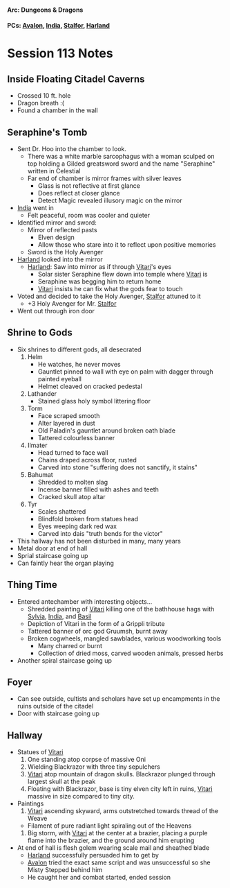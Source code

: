 #### Arc: Dungeons & Dragons
#### PCs: [Avalon](PCs/Current/Avalon.md), [India](PCs/Current/India.md), [Stalfor](PCs/Current/Stalfor.md), [Harland](PCs/Current/Harland.md)

# Session 113 Notes
## Inside Floating Citadel Caverns
- Crossed 10 ft. hole
- Dragon breath :(
- Found a chamber in the wall

## Seraphine's Tomb
- Sent Dr. Hoo into the chamber to look.
	- There was a white marble sarcophagus with a woman sculped on top holding a Gilded greatsword sword and the name "Seraphine" written in Celestial
	- Far end of chamber is mirror frames with silver leaves
		- Glass is not reflective at first glance
		- Does reflect at closer glance
		- Detect Magic revealed illusory magic on the mirror
- [India](PCs/Current/India.md) went in
	- Felt peaceful, room was cooler and quieter
- Identified mirror and sword:
	- Mirror of reflected pasts
		- Elven design
		- Allow those who stare into it to reflect upon positive memories
	- Sword is the Holy Avenger
- [Harland](PCs/Current/Harland.md) looked into the mirror
	- [Harland](PCs/Current/Harland.md): Saw into mirror as if through [Vitari](PCs/Past/Vitari.md)'s eyes
		- Solar sister Seraphine flew down into temple where [Vitari](PCs/Past/Vitari.md) is
		- Seraphine was begging him to return home
		- [Vitari](PCs/Past/Vitari.md) insists he can fix what the gods fear to touch
- Voted and decided to take the Holy Avenger, [Stalfor](PCs/Current/Stalfor.md) attuned to it
	- +3 Holy Avenger for Mr. [Stalfor](PCs/Current/Stalfor.md)
- Went out through iron door

## Shrine to Gods
- Six shrines to different gods, all desecrated
	1. Helm
		- He watches, he never moves
		- Gauntlet pinned to wall with eye on palm with dagger through painted eyeball
		- Helmet cleaved on cracked pedestal
	2. Lathander
		- Stained glass holy symbol littering floor
	3. Torm
		- Face scraped smooth
		- Alter layered in dust
		- Old Paladin's gauntlet around broken oath blade
		- Tattered colourless banner
	4. Ilmater
		- Head turned to face wall
		- Chains draped across floor, rusted
		- Carved into stone "suffering does not sanctify, it stains"
	5. Bahumat
		- Shredded to molten slag
		- Incense banner filled with ashes and teeth
		- Cracked skull atop altar
	6. Tyr
		- Scales shattered
		- Blindfold broken from statues head
		- Eyes weeping dark red wax
		- Carved into dais "truth bends for the victor"
- This hallway has not been disturbed in many, many years
- Metal door at end of hall
- Sprial staircase going up
- Can faintly hear the organ playing

## Thing Time
- Entered antechamber with interesting objects...
	- Shredded painting of [Vitari](PCs/Past/Vitari.md) killing one of the bathhouse hags with [Sylvia](PCs/Past/Sylvia.md), [India](PCs/Current/India.md), and [Basil](PCs/Past/Basil.md)
	- Depiction of Vitari in the form of a Grippli tribute
	- Tattered banner of orc god Gruumsh, burnt away
	- Broken cogwheels, mangled sawblades, various woodworking tools
		- Many charred or burnt
		- Collection of dried moss, carved wooden animals, pressed herbs
- Another spiral staircase going up

## Foyer
- Can see outside, cultists and scholars have set up encampments in the ruins outside of the citadel
- Door with staircase going up

## Hallway
- Statues of [Vitari](PCs/Past/Vitari.md)
	1. One standing atop corpse of massive Oni
	2. Wielding Blackrazor with three tiny sepulchers
	3. [Vitari](PCs/Past/Vitari.md) atop mountain of dragon skulls. Blackrazor plunged through largest skull at the peak
	4. Floating with Blackrazor, base is tiny elven city left in ruins, [Vitari](PCs/Past/Vitari.md) massive in size compared to tiny city.
- Paintings
	1. [Vitari](PCs/Past/Vitari.md) ascending skyward, arms outstretched towards thread of the Weave 
	- Filament of pure radiant light spiraling out of the Heavens
	1. Big storm, with [Vitari](PCs/Past/Vitari.md) at the center at a brazier, placing a purple flame into the brazier, and the ground around him erupting
- At end of hall is flesh golem wearing scale mail and sheathed blade
	- [Harland](PCs/Current/Harland.md) successfully persuaded him to get by
	- [Avalon](PCs/Current/Avalon.md) tried the exact same script and was unsuccessful so she Misty Stepped behind him
	- He caught her and combat started, ended session